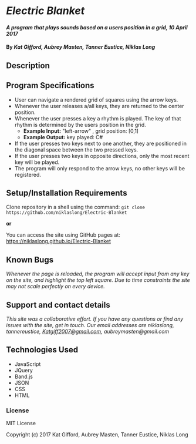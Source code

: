 # _Electric Blanket_

#### _A program that plays sounds based on a users position in a grid, 10 April 2017_

#### By _**Kat Gifford, Aubrey Masten, Tanner Eustice, Niklas Long**_

## Description



## Program Specifications

  - User can navigate a rendered grid of squares using the arrow keys.
  - Whenever the user releases a/all keys, they are returned to the center position.
  - Whenever the user presses a key a rhythm is played. The key of that rhythm is determined by the users position in the grid.
    - **Example Input:** "left-arrow" , grid position: [0,1]
    - **Example Output:** key played: C#
  - If the user presses two keys next to one another, they are positioned in the diagonal space between the two pressed keys.
  - If the user presses two keys in opposite directions, only the most recent key will be played.
  - The program will only respond to the arrow keys, no other keys will be registered.

## Setup/Installation Requirements

Clone repository in a shell using the command:
`git clone https://github.com/niklaslong/Electric-Blanket`

**or**

You can access the site using GitHub pages at:
https://niklaslong.github.io/Electric-Blanket

## Known Bugs

_Whenever the page is reloaded, the program will accept input from any key on the site, and highlight the top left square. Due to time constraints the site may not scale perfectly on every device._

## Support and contact details

_This site was a collaborative effort. If you have any questions or find any issues with the site, get in touch. Our email addresses are niklaslong, tannereustice, Katgiff2007@gmail.com, aubreymasten@gmail.com_

## Technologies Used

* JavaScript
* JQuery
* Band.js
* JSON
* CSS
* HTML

### License

MIT License

Copyright (c) 2017 Kat Gifford, Aubrey Masten, Tanner Eustice, Niklas Long
